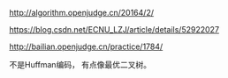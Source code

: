 http://algorithm.openjudge.cn/20164/2/

https://blog.csdn.net/ECNU_LZJ/article/details/52922027

http://bailian.openjudge.cn/practice/1784/


不是Huffman编码，
有点像最优二叉树。